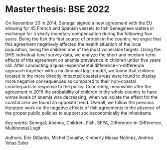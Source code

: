 # Master thesis: BSE 2022

On November 20 in 2014, Senegal signed a new agreement with the EU allowing for 45 French and Spanish vessels to fish Senegalese waters in exchange for a yearly monetary compensation during the following five years. Being the fish the first source of protein in the country, we argue that this agreement negatively affected the health situation of the local population, being the children one of the most vulnerable targets. Using the DHS individual-level survey data, we analyze the short and medium-term effects of this agreement on anemia prevalence in children under five years old. After conducting a quasi-experimental difference-in-difference approach together with a multinomial logit model, we found that children located in the more directly impacted coastal areas were found to display more negative consequences as compared
to their non-coastal counterparts in response to the policy. Concretely, meanwhile after the agreement in 2015 the probability of children in the whole country to have worse levels of anemia was decreasing, when we isolate the effect for the coastal area we found an opposite trend. Overall, we follow the previous literature work on the negative effects of fish agreements in the absence of the proper public policies to support socioeconomically the inhabitants.

Key words: Senegal, Anemia, Children, Fish, SFPA, Difference-in-Difference, Multinomial Logit

Authors: Eric DiSanto, Michel Douaihy, Kimberly Massa Núñnez, Andrea Viñas Soler

